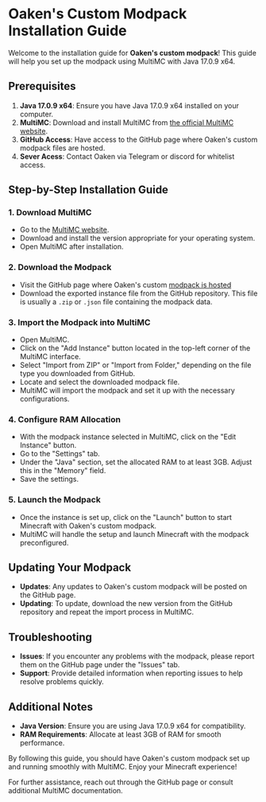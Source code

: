 # Oaken's Custom Modpack Installation Guide

Welcome to the installation guide for **Oaken's custom modpack**! This guide will help you set up the modpack using MultiMC with Java 17.0.9 x64.

## Prerequisites

1. **Java 17.0.9 x64**: Ensure you have Java 17.0.9 x64 installed on your computer.
2. **MultiMC**: Download and install MultiMC from [the official MultiMC website](https://multimc.org/).
3. **GitHub Access**: Have access to the GitHub page where Oaken's custom modpack files are hosted.
4. **Sever Acess**: Contact Oaken via Telegram or discord for whitelist access.

## Step-by-Step Installation Guide

### 1. Download MultiMC

- Go to the [MultiMC website](https://multimc.org/).
- Download and install the version appropriate for your operating system.
- Open MultiMC after installation.

### 2. Download the Modpack

- Visit the GitHub page where Oaken's custom [modpack is hosted](https://github.com/SirOaken/Oakens-MC-modpack/tags)
- Download the exported instance file from the GitHub repository. This file is usually a `.zip` or `.json` file containing the modpack data.

### 3. Import the Modpack into MultiMC

- Open MultiMC.
- Click on the "Add Instance" button located in the top-left corner of the MultiMC interface.
- Select "Import from ZIP" or "Import from Folder," depending on the file type you downloaded from GitHub.
- Locate and select the downloaded modpack file.
- MultiMC will import the modpack and set it up with the necessary configurations.

### 4. Configure RAM Allocation

- With the modpack instance selected in MultiMC, click on the "Edit Instance" button.
- Go to the "Settings" tab.
- Under the "Java" section, set the allocated RAM to at least 3GB. Adjust this in the "Memory" field.
- Save the settings.

### 5. Launch the Modpack

- Once the instance is set up, click on the "Launch" button to start Minecraft with Oaken's custom modpack.
- MultiMC will handle the setup and launch Minecraft with the modpack preconfigured.

## Updating Your Modpack

- **Updates**: Any updates to Oaken's custom modpack will be posted on the GitHub page.
- **Updating**: To update, download the new version from the GitHub repository and repeat the import process in MultiMC.

## Troubleshooting

- **Issues**: If you encounter any problems with the modpack, please report them on the GitHub page under the "Issues" tab.
- **Support**: Provide detailed information when reporting issues to help resolve problems quickly.

## Additional Notes

- **Java Version**: Ensure you are using Java 17.0.9 x64 for compatibility.
- **RAM Requirements**: Allocate at least 3GB of RAM for smooth performance.

By following this guide, you should have Oaken's custom modpack set up and running smoothly with MultiMC. Enjoy your Minecraft experience!

For further assistance, reach out through the GitHub page or consult additional MultiMC documentation.
